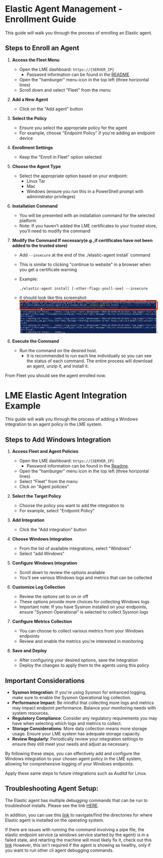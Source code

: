 # Elastic Agent Management - Enrollment Guide

This guide will walk you through the process of enrolling an Elastic agent.

## Steps to Enroll an Agent

1. **Access the Fleet Menu**
   - Open the LME dashboard: `https://{SERVER_IP}`
      - Password information can be found in the [README](/README.md#retrieving-passwords).
   - Open the "hamburger" menu icon in the top left (three horizontal lines)
   - Scroll down and select "Fleet" from the menu

2. **Add a New Agent**
   - Click on the "Add agent" button

3. **Select the Policy**
   - Ensure you select the appropriate policy for the agent
   - For example, choose "Endpoint Policy" if you're adding an endpoint device

4. **Enrollment Settings**
   - Keep the "Enroll in Fleet" option selected

5. **Choose the Agent Type**
   - Select the appropriate option based on your endpoint:
     - Linux Tar
     - Mac
     - Windows (ensure you run this in a PowerShell prompt with administrator privileges)

6. **Installation Command**
   - You will be presented with an installation command for the selected platform
   - Note: If you haven't added the LME certificates to your trusted store, you'll need to modify the command

7. **Modify the Command If necessary(e.g.,if certificates have not been added to the trusted store)**
   - Add `--insecure` at the end of the ./elastic-agent install` command
   - This is similar to clicking "continue to website" in a browser when you get a certificate warning
   - Example:
     ```
     ./elastic-agent install [-other-flags-youll-see] --insecure
     ```
     
   - it should look like this screenshot:
![example-screenshot](/docs/imgs/insecure-powershell.png)

8. **Execute the Command**
   - Run the command on the desired host.
      - It is recommended to run each line individually so you can see the status of each command. The entire process will download an agent, unzip it, and install it.

From Fleet you should see the agent enrolled now.

# LME Elastic Agent Integration Example

This guide will walk you through the process of adding a Windows integration to an agent policy in the LME system.

## Steps to Add Windows Integration

1. **Access Fleet and Agent Policies**
   - Open the LME dashboard: `https://{SERVER_IP}`
      - Password information can be found in the [Readme](/README.md#retrieving-passwords).
   - Open the "hamburger" menu icon in the top left (three horizontal lines)
   - Select "Fleet" from the menu
   - Click on "Agent policies"

2. **Select the Target Policy**
   - Choose the policy you want to add the integration to
   - For example, select "Endpoint Policy"

3. **Add Integration**
   - Click the "Add integration" button

4. **Choose Windows Integration**
   - From the list of available integrations, select "Windows"
   - Select "add Windows"

5. **Configure Windows Integration**
   - Scroll down to review the options available
   - You'll see various Windows logs and metrics that can be collected

6. **Customize Log Collection**
   - Review the options set to on or off
   - These options provide more choices for collecting Windows logs
   - Important note: If you have Sysmon installed on your endpoints, ensure "Sysmon Operational" is selected to collect Sysmon logs

7. **Configure Metrics Collection**
   - You can choose to collect various metrics from your Windows endpoints
   - Review and enable the metrics you're interested in monitoring

8. **Save and Deploy**
   - After configuring your desired options, save the integration
   - Deploy the changes to apply them to the agents using this policy

## Important Considerations

- **Sysmon Integration**: If you're using Sysmon for enhanced logging, make sure to enable the Sysmon Operational log collection.
- **Performance Impact**: Be mindful that collecting more logs and metrics may impact endpoint performance. Balance your monitoring needs with system resources.
- **Regulatory Compliance**: Consider any regulatory requirements you may have when selecting which logs and metrics to collect.
- **Storage Considerations**: More data collection means more storage usage. Ensure your LME system has adequate storage capacity.
- **Review Regularly**: Periodically review your integration settings to ensure they still meet your needs and adjust as necessary.

By following these steps, you can effectively add and configure the Windows integration to your chosen agent policy in the LME system, allowing for comprehensive logging of your Windows endpoints.

Apply these same steps to future integrations such as Auditd for Linux.

## Troubleshooting Agent Setup:
The Elastic agent has multiple debugging commands that can be run to troubleshoot installs. Please see the link [HERE](https://www.elastic.co/guide/en/fleet/current/elastic-agent-cmd-options.html). 

In addition, you can use this [link](https://www.elastic.co/guide/en/fleet/current/installation-layout.html) to navigate/find the directories for where Elastic agent is installed on the operating system.

If there are issues with running the command involving a pipe file, the elastic endpoint service (a windows service started by the agent) is in a failed state, and retarting the machine will most likely fix it, check out this [link](https://discuss.elastic.co/t/windows-pipe-elastic-agent-system-access-is-denied/316344) However, this isn't required if the agent is showing as healthy, only if you want to run other cli agent debugging commands.
